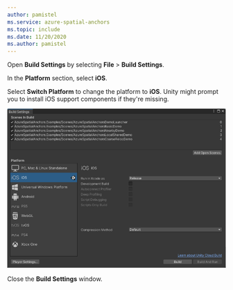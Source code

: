 ```yaml
---
author: pamistel
ms.service: azure-spatial-anchors
ms.topic: include
ms.date: 11/20/2020
ms.author: pamistel
---
```

Open **Build Settings** by selecting **File** > **Build Settings**.

In the **Platform** section, select **iOS**.

Select **Switch Platform** to change the platform to **iOS**. Unity might prompt you to install iOS support components if they're missing.

![Screenshot of the Unity Build Settings window.](./media/spatial-anchors-unity/unity-ios-build-settings.png)

Close the **Build Settings** window.

